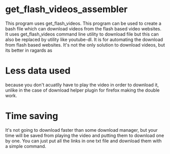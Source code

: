 # get_flash_videos_assembler
This program uses get_flash_videos. This program can be used to create a bash file which can download videos from the flash based video websites. It uses get_flash_videos command line utility to download file but this can also be replaced by utility like youtube-dl.
It is for automating the download from flash based websites. It's not the only solution to download videos, but its better in ragards as
# Less data used
 because you don't acuatlly have to play the video in order to download it, unlike in the case of download helper plugin for firefox making the double work.
 # Time saving
 It's not going to download faster than some download manager, but your time will be saved from playing the video and putting them to download one by one. You can just put all the links in one txt file and download them with a simple command.
 
